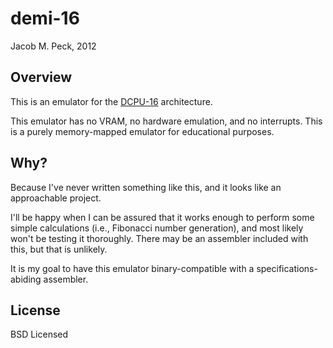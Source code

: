 # demi-16
Jacob M. Peck, 2012

## Overview
This is an emulator for the [DCPU-16](http://dcpu.com/highnerd/dcpu16_1_3.txt) architecture.

This emulator has no VRAM, no hardware emulation, and no interrupts.  This is a 
purely memory-mapped emulator for educational purposes.

## Why?
Because I've never written something like this, and it looks like an approachable 
project.

I'll be happy when I can be assured that it works enough to perform some simple
calculations (i.e., Fibonacci number generation), and most likely won't be testing
it thoroughly.  There may be an assembler included with this, but that is unlikely.

It is my goal to have this emulator binary-compatible with a specifications-abiding
assembler.

## License
BSD Licensed
